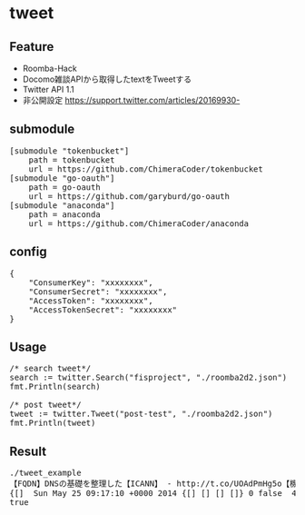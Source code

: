 tweet
============

## Feature
- Roomba-Hack
- Docomo雑談APIから取得したtextをTweetする
- Twitter API 1.1
- 非公開設定 https://support.twitter.com/articles/20169930-

## submodule
<pre>
[submodule "tokenbucket"]
	path = tokenbucket
	url = https://github.com/ChimeraCoder/tokenbucket
[submodule "go-oauth"]
	path = go-oauth
	url = https://github.com/garyburd/go-oauth
[submodule "anaconda"]
	path = anaconda
	url = https://github.com/ChimeraCoder/anaconda
</pre>

## config
<pre>
{
    "ConsumerKey": "xxxxxxxx",
    "ConsumerSecret": "xxxxxxxx",
    "AccessToken": "xxxxxxxx",
    "AccessTokenSecret": "xxxxxxxx"
}
</pre>

## Usage
<pre>
/* search tweet*/
search := twitter.Search("fisproject", "./roomba2d2.json")
fmt.Println(search)

/* post tweet*/
tweet := twitter.Tweet("post-test", "./roomba2d2.json")
fmt.Println(tweet)
</pre>

## Result
<pre>
./tweet_example
【FQDN】DNSの基礎を整理した【ICANN】 - http://t.co/UOAdPmHg5o【機械学習】PerceptronをGo言語で書いてみた【線形分類器】 - http://t.co/eOP8bcpXzV
{[] <nil> Sun May 25 09:17:10 +0000 2014 {[] [] [] []} 0 false <nil> 470493769389731841 470493769389731841  0  0  {map[] {[] } []    {[] }    [] } false 0 false <nil> <a href="http://127.0.0.1/" rel="nofollow">roomba2d2</a> post-test false {false Thu Nov 24 05:51:10 +0000 2011 true true  0 false 0 false 0 false 420103191 420103191 false ja 0  whitecat false C0DEED http://abs.twimg.com/images/themes/theme1/bg.png https://abs.twimg.com/images/themes/theme1/bg.png false http://abs.twimg.com/sticky/default_profile_images/default_profile_4_normal.png https://abs.twimg.com/sticky/default_profile_images/default_profile_4_normal.png 0084B4 C0DEED DDEEF6 333333 true true roomba2d2 false <nil> 3 Tokyo  32400 false}}
true
</pre>
